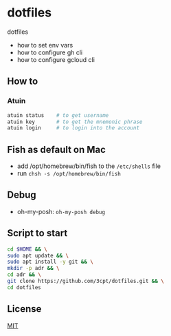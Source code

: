 # dotfiles

dotfiles

* how to set env vars
* how to configure gh cli
* how to configure gcloud cli

## How to

### Atuin

```bash
atuin status    # to get username
atuin key       # to get the mnemonic phrase
atuin login     # to login into the account
```

## Fish as default on Mac

* add /opt/homebrew/bin/fish to the `/etc/shells` file
* run `chsh -s /opt/homebrew/bin/fish`

## Debug

* oh-my-posh: `oh-my-posh debug`

## Script to start

```bash
cd $HOME && \
sudo apt update && \
sudo apt install -y git && \
mkdir -p adr && \
cd adr && \
git clone https://github.com/3cpt/dotfiles.git && \
cd dotfiles
```

## License

[MIT](LICENSE)

